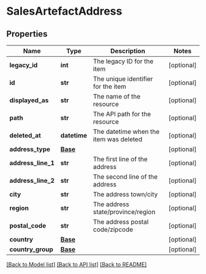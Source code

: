 # SalesArtefactAddress

## Properties
Name | Type | Description | Notes
------------ | ------------- | ------------- | -------------
**legacy_id** | **int** | The legacy ID for the item | [optional] 
**id** | **str** | The unique identifier for the item | [optional] 
**displayed_as** | **str** | The name of the resource | [optional] 
**path** | **str** | The API path for the resource | [optional] 
**deleted_at** | **datetime** | The datetime when the item was deleted | [optional] 
**address_type** | [**Base**](Base.md) |  | [optional] 
**address_line_1** | **str** | The first line of the address | [optional] 
**address_line_2** | **str** | The second line of the address | [optional] 
**city** | **str** | The address town/city | [optional] 
**region** | **str** | The address state/province/region | [optional] 
**postal_code** | **str** | The address postal code/zipcode | [optional] 
**country** | [**Base**](Base.md) |  | [optional] 
**country_group** | [**Base**](Base.md) |  | [optional] 

[[Back to Model list]](../README.md#documentation-for-models) [[Back to API list]](../README.md#documentation-for-api-endpoints) [[Back to README]](../README.md)


